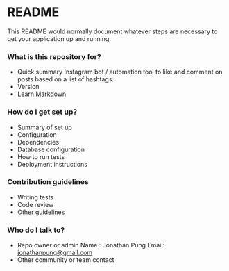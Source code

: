 # README #

This README would normally document whatever steps are necessary to get your application up and running.

### What is this repository for? ###

* Quick summary
Instagram bot / automation tool to like and comment on posts based on a list of hashtags.
* Version
* [Learn Markdown](https://bitbucket.org/tutorials/markdowndemo)

### How do I get set up? ###

* Summary of set up
* Configuration
* Dependencies
* Database configuration
* How to run tests
* Deployment instructions

### Contribution guidelines ###

* Writing tests
* Code review
* Other guidelines

### Who do I talk to? ###

* Repo owner or admin
Name : Jonathan Pung
Email: jonathanpung@gmail.com
* Other community or team contact